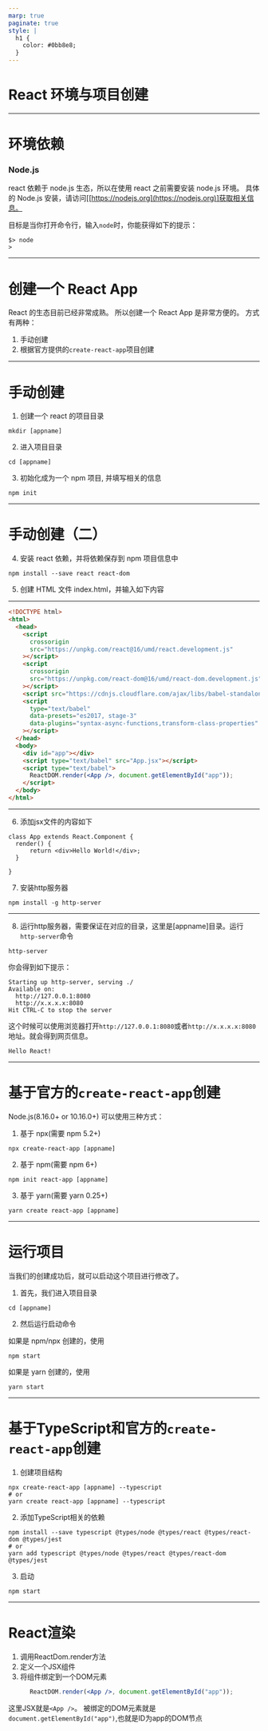 ```yaml
---
marp: true
paginate: true
style: |
  h1 {
    color: #0bb8e8;
  }
---
```


# React 环境与项目创建

---

# 环境依赖

### Node.js

react 依赖于 node.js 生态，所以在使用 react 之前需要安装 node.js 环境。
具体的 Node.js 安装，请访问[[https://nodejs.org](https://nodejs.org)]获取相关信息。

目标是当你打开命令行，输入`node`时，你能获得如下的提示：

```
$> node
>
```

---

# 创建一个 React App

React 的生态目前已经非常成熟。
所以创建一个 React App 是非常方便的。
方式有两种：

1. 手动创建
2. 根据官方提供的`create-react-app`项目创建

---

# 手动创建

1. 创建一个 react 的项目目录

```
mkdir [appname]
```

2. 进入项目目录

```
cd [appname]
```

3. 初始化成为一个 npm 项目, 并填写相关的信息

```
npm init
```

---

# 手动创建（二）

4. 安装 react 依赖，并将依赖保存到 npm 项目信息中

```
npm install --save react react-dom
```

5. 创建 HTML 文件 index.html，并输入如下内容

---

```html
<!DOCTYPE html>
<html>
  <head>
    <script
      crossorigin
      src="https://unpkg.com/react@16/umd/react.development.js"
    ></script>
    <script
      crossorigin
      src="https://unpkg.com/react-dom@16/umd/react-dom.development.js"
    ></script>
    <script src="https://cdnjs.cloudflare.com/ajax/libs/babel-standalone/6.14.0/babel.min.js"></script>
    <script
      type="text/babel"
      data-presets="es2017, stage-3"
      data-plugins="syntax-async-functions,transform-class-properties"
    ></script>
  </head>
  <body>
    <div id="app"></div>
    <script type="text/babel" src="App.jsx"></script>
    <script type="text/babel">
      ReactDOM.render(<App />, document.getElementById("app"));
    </script>
  </body>
</html>
```
---

6. 添加jsx文件的内容如下

```
class App extends React.Component {
  render() {
      return <div>Hello World!</div>;
  }

}
```

7. 安装http服务器
```
npm install -g http-server
```
---

8. 运行http服务器，需要保证在对应的目录，这里是[appname]目录。运行`http-server`命令
```
http-server
```
你会得到如下提示：
```
Starting up http-server, serving ./
Available on:
  http://127.0.0.1:8080
  http://x.x.x.x:8080
Hit CTRL-C to stop the server
```
这个时候可以使用浏览器打开`http://127.0.0.1:8080`或者`http://x.x.x.x:8080`地址。就会得到网页信息。
```
Hello React!
```
---

# 基于官方的`create-react-app`创建

Node.js(8.16.0+ or 10.16.0+)
可以使用三种方式：

1. 基于 npx(需要 npm 5.2+)

```
npx create-react-app [appname]
```

2. 基于 npm(需要 npm 6+)

```
npm init react-app [appname]
```

3. 基于 yarn(需要 yarn 0.25+)

```
yarn create react-app [appname]
```

---

# 运行项目

当我们的创建成功后，就可以启动这个项目进行修改了。

1. 首先，我们进入项目目录

```
cd [appname]
```

2. 然后运行启动命令

如果是 npm/npx 创建的，使用

```
npm start
```

如果是 yarn 创建的，使用

```
yarn start
```
---

# 基于TypeScript和官方的`create-react-app`创建

1. 创建项目结构
```
npx create-react-app [appname] --typescript
# or
yarn create react-app [appname] --typescript
```

2. 添加TypeScript相关的依赖
```
npm install --save typescript @types/node @types/react @types/react-dom @types/jest
# or
yarn add typescript @types/node @types/react @types/react-dom @types/jest
```

3. 启动

```
npm start
```

---

# React渲染

1. 调用ReactDom.render方法
2. 定义一个JSX组件
3. 将组件绑定到一个DOM元素

```jsx
      ReactDOM.render(<App />, document.getElementById("app"));
```

这里JSX就是`<App />`。
被绑定的DOM元素就是`document.getElementById("app")`,也就是ID为app的DOM节点